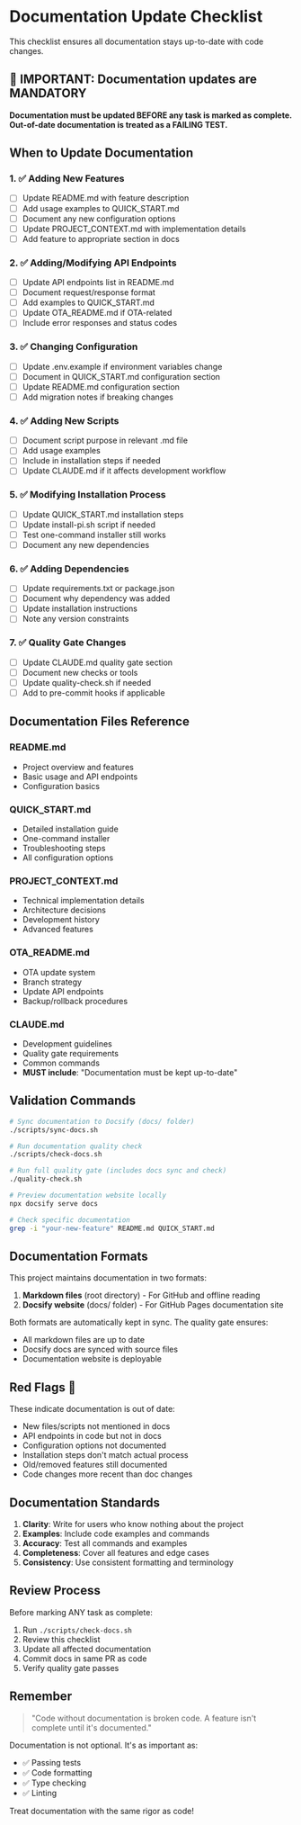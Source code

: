# Documentation Update Checklist

This checklist ensures all documentation stays up-to-date with code changes.

## 🚨 IMPORTANT: Documentation updates are MANDATORY
**Documentation must be updated BEFORE any task is marked as complete.**
**Out-of-date documentation is treated as a FAILING TEST.**

## When to Update Documentation

### 1. ✅ Adding New Features
- [ ] Update README.md with feature description
- [ ] Add usage examples to QUICK_START.md
- [ ] Document any new configuration options
- [ ] Update PROJECT_CONTEXT.md with implementation details
- [ ] Add feature to appropriate section in docs

### 2. ✅ Adding/Modifying API Endpoints
- [ ] Update API endpoints list in README.md
- [ ] Document request/response format
- [ ] Add examples to QUICK_START.md
- [ ] Update OTA_README.md if OTA-related
- [ ] Include error responses and status codes

### 3. ✅ Changing Configuration
- [ ] Update .env.example if environment variables change
- [ ] Document in QUICK_START.md configuration section
- [ ] Update README.md configuration section
- [ ] Add migration notes if breaking changes

### 4. ✅ Adding New Scripts
- [ ] Document script purpose in relevant .md file
- [ ] Add usage examples
- [ ] Include in installation steps if needed
- [ ] Update CLAUDE.md if it affects development workflow

### 5. ✅ Modifying Installation Process
- [ ] Update QUICK_START.md installation steps
- [ ] Update install-pi.sh script if needed
- [ ] Test one-command installer still works
- [ ] Document any new dependencies

### 6. ✅ Adding Dependencies
- [ ] Update requirements.txt or package.json
- [ ] Document why dependency was added
- [ ] Update installation instructions
- [ ] Note any version constraints

### 7. ✅ Quality Gate Changes
- [ ] Update CLAUDE.md quality gate section
- [ ] Document new checks or tools
- [ ] Update quality-check.sh if needed
- [ ] Add to pre-commit hooks if applicable

## Documentation Files Reference

### README.md
- Project overview and features
- Basic usage and API endpoints
- Configuration basics

### QUICK_START.md
- Detailed installation guide
- One-command installer
- Troubleshooting steps
- All configuration options

### PROJECT_CONTEXT.md
- Technical implementation details
- Architecture decisions
- Development history
- Advanced features

### OTA_README.md
- OTA update system
- Branch strategy
- Update API endpoints
- Backup/rollback procedures

### CLAUDE.md
- Development guidelines
- Quality gate requirements
- Common commands
- **MUST include**: "Documentation must be kept up-to-date"

## Validation Commands

```bash
# Sync documentation to Docsify (docs/ folder)
./scripts/sync-docs.sh

# Run documentation quality check
./scripts/check-docs.sh

# Run full quality gate (includes docs sync and check)
./quality-check.sh

# Preview documentation website locally
npx docsify serve docs

# Check specific documentation
grep -i "your-new-feature" README.md QUICK_START.md
```

## Documentation Formats

This project maintains documentation in two formats:
1. **Markdown files** (root directory) - For GitHub and offline reading
2. **Docsify website** (docs/ folder) - For GitHub Pages documentation site

Both formats are automatically kept in sync. The quality gate ensures:
- All markdown files are up to date
- Docsify docs are synced with source files
- Documentation website is deployable

## Red Flags 🚩

These indicate documentation is out of date:
- New files/scripts not mentioned in docs
- API endpoints in code but not in docs
- Configuration options not documented
- Installation steps don't match actual process
- Old/removed features still documented
- Code changes more recent than doc changes

## Documentation Standards

1. **Clarity**: Write for users who know nothing about the project
2. **Examples**: Include code examples and commands
3. **Accuracy**: Test all commands and examples
4. **Completeness**: Cover all features and edge cases
5. **Consistency**: Use consistent formatting and terminology

## Review Process

Before marking ANY task as complete:
1. Run `./scripts/check-docs.sh`
2. Review this checklist
3. Update all affected documentation
4. Commit docs in same PR as code
5. Verify quality gate passes

## Remember

> "Code without documentation is broken code. A feature isn't complete until it's documented."

Documentation is not optional. It's as important as:
- ✅ Passing tests
- ✅ Code formatting
- ✅ Type checking
- ✅ Linting

Treat documentation with the same rigor as code!
